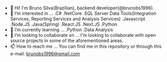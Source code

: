 - 👋 Hi! I'm Bruno Silva(Brazilian), backend developer(@brunobs1996).
- 👀 I’m interested in ...
      .C#
      .NetCore
      .SQL Server Data Tools(Integration Services, Reporting Services 	and Analysis Services)
      .Javascript
      .Node.JS
      .Java(Spring)
      .React.JS
      .Next.JS
      .Python
- 🌱 I’m currently learning ...
      .Python
	    .Data Analysis
- 💞️ I’m looking to collaborate on ...
      I'm looking to collaborate with open source projects in some
      of the aforementioned areas.
- 📫 How to reach me ...
      You can find me in this repository or through this e-mail:
      brunobs1996@gmail.com

<!---
brunobs1996/brunobs1996 is a ✨ special ✨ repository because its `README.md` (this file) appears on your GitHub profile.
You can click the Preview link to take a look at your changes.
--->
